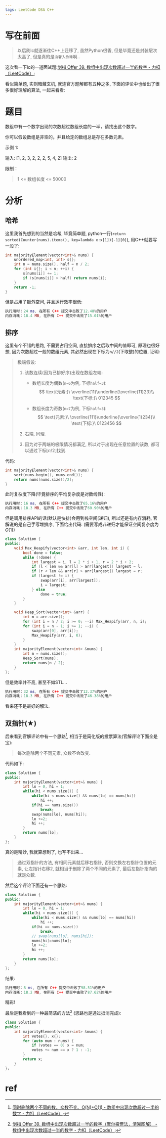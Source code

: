 ```yaml
---
tags: LeetCode DSA C++
---
```


# 写在前面

>   以后刷lc就逐渐往C++上迁移了, 虽然Python很香, 但是毕竟还是封装层次太高了, 但是真的是`由奢入俭难`啊..

这次看一下lc的一道面试题:[剑指 Offer 39. 数组中出现次数超过一半的数字 - 力扣（LeetCode）](https://leetcode.cn/problems/shu-zu-zhong-chu-xian-ci-shu-chao-guo-yi-ban-de-shu-zi-lcof/);

看似简单题, 实则暗藏玄机, 就连官方题解都有五种之多, 下面的评论中也给出了很多很好理解的算法, 一起来看看:

# 题目

数组中有一个数字出现的次数超过数组长度的一半，请找出这个数字。

 你可以假设数组是非空的，并且给定的数组总是存在多数元素。

 示例 1:

输入: [1, 2, 3, 2, 2, 2, 5, 4, 2]
输出: 2


限制：

>   1 <= 数组长度 <= 50000

# 分析

## 哈希

这里我首先想到的当然是哈希, 毕竟简单题, python一行(`return sorted(Counter(nums).items(), key=lambda x:x[1])[-1][0]`), 用C++就要写一段了:

```cpp
int majorityElement(vector<int>& nums) {
    unordered_map<int, int> s{};
    int n = nums.size(), half = n / 2;
    for (int i{}; i < n; ++i) {
        s[nums[i]] += 1;
        if (s[nums[i]] > half) return nums[i];
    }
    return -1;
}
```

但是占用了额外空间, 并且运行效率很低:

```lua
执行用时：24 ms, 在所有 C++ 提交中击败了12.48%的用户
内存消耗：18.4 MB, 在所有 C++ 提交中击败了15.01%的用户
```

## 排序

这里有个不错的思路, 不需要占用空间, 直接排序之后取中间的值即可, 原理也很好想, 因为次数超过一般的数组元素, 其必然出现在下标为`n//2`(下取整)的位置, 证明:

>   极端假设: 
>
>   1.   该数连续(因为已排好序)出现在数组左端:
>
>        -   数组长度为偶数(`n=6`为例, 下标`half=3`):
>            $$
>            \text{元素:}\ \overline{11}\underline{\overline{11}23}\\
>            \text{下标:}\ 012345
>            $$
>
>        -   数组长度为奇数(`n=7`为例, 下标`half=3`):
>            $$
>            \text{元素:}\ \overline{111}\underline{\overline{1}234}\\
>            \text{下标:}\ 0123456
>            $$
>
>   2.   右端, 同理.
>
>   3.   因为对于两端的极限情况都满足, 所以对于出现在任意位置的该数, 都可以通过下标$\lfloor n/2\rfloor$找到.

代码:

```cpp
int majorityElement(vector<int>& nums) {
    sort(nums.begin(), nums.end());
    return nums[nums.size()/2];
}
```

此时复杂度下降(毕竟排序的平均复杂度是对数线性):

```lua
执行用时：16 ms, 在所有 C++ 提交中击败了65.16%的用户
内存消耗：18.3 MB, 在所有 C++ 提交中击败了60.90%的用户
```

但是调用排序API的话(默认是快排)会用到栈空间(递归), 所以还是有内存消耗, 官解说的是自己手写堆排序, 下面给出代码: (需要写成非递归才能保证空间复杂度为$O(1)$)

```cpp
class Solution {
public:
    void Max_Heapify(vector<int> &arr, int len, int i) {
        bool done = false;
        while (!done) {
            int largest = i, l = 2 * i + 1, r = 2 * i + 2;
            if (l < len && arr[l] > arr[largest]) largest = l;
            if (r < len && arr[r] > arr[largest]) largest = r;
            if (largest != i) {
                swap(arr[i], arr[largest]);
                i = largest;
            } else
                done = true;
        }
    }

    void Heap_Sort(vector<int> &arr) {
        int n = arr.size();
        for (int i = n / 2; i >= 0; --i) Max_Heapify(arr, n, i);
        for (int i = n - 1; i >= 1; --i) {
            swap(arr[0], arr[i]);
            Max_Heapify(arr, i, 0);
        }
    }
    int majorityElement(vector<int> &nums) {
        int n = nums.size();
        Heap_Sort(nums);
        return nums[n / 2];
    }
};
```

但是效率并不高, 甚至不如STL...

```lua
执行用时：32 ms, 在所有 C++ 提交中击败了12.37%的用户
内存消耗：18.3 MB, 在所有 C++ 提交中击败了46.38%的用户
```

看来还不是最好的解法. 

## 双指针($\bigstar$)

后来看到官解评论中有一个思路[^1], 相当于是简化版的投票算法(官解评论下面全是宝):

>   每次删除两个不同元素, 众数不会改变. 

代码如下:

```cpp
class Solution {
public:
    int majorityElement(vector<int>& nums) {
        int lo = 0, hi = 1;
        while(hi < nums.size()) {
            while(hi < nums.size() && nums[lo] == nums[hi])
                hi ++;
            if(hi == nums.size())
                break;
            swap(nums[lo], nums[hi]);
            lo +=2;
            hi ++;
        }
        return nums[lo];
    }
};
```

真的是精妙, 我就算想到了, 也写不出来... 

>   通过双指针的方法, 有相同元素就后移右指针, 否则交换左右指针位置的元素, 让左指针右移2, 就相当于删除了两个不同的元素了, 最后左指针指向的就是众数. 

然后这个评论下面还有一个思路:

```cpp
class Solution {
public:
    int majorityElement(vector<int>& nums) {
        int lo = 0, hi = 1;
        while(hi < nums.size()) {
            while(hi < nums.size() && nums[lo] == nums[hi])
                hi ++;
            if(hi == nums.size())
                break;
            // swap(nums[lo], nums[hi]);
            nums[hi]=nums[lo];
            lo +=2;
            hi ++;
        }
        return nums[lo];
    }
};
```

结果:

```lua
执行用时：8 ms, 在所有 C++ 提交中击败了98.51%的用户
内存消耗：18.2 MB, 在所有 C++ 提交中击败了87.62%的用户
```

精彩!

最后是我看到的一种最简洁的方法[^2] (思路也是通过抵消完成): 

```cpp
class Solution {
public:
    int majorityElement(vector<int> &nums) {
        int votes{}, x{};
        for (auto num : nums) {
            if (votes == 0) x = num;
            votes += num == x ? 1 : -1;
        }
        return x;
    }
};
```



# ref

[^1]:[同时删除两个不同的数，众数不变。O(N)+O(1) - 数组中出现次数超过一半的数字 - 力扣（LeetCode）](https://leetcode.cn/problems/shu-zu-zhong-chu-xian-ci-shu-chao-guo-yi-ban-de-shu-zi-lcof/solution/by-xing-chen-26-yyqa/);
[^2]:[剑指 Offer 39. 数组中出现次数超过一半的数字（摩尔投票法，清晰图解） - 数组中出现次数超过一半的数字 - 力扣（LeetCode）](https://leetcode.cn/problems/shu-zu-zhong-chu-xian-ci-shu-chao-guo-yi-ban-de-shu-zi-lcof/solution/mian-shi-ti-39-shu-zu-zhong-chu-xian-ci-shu-chao-3/);
